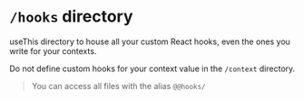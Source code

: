 # `/hooks` directory

useThis directory to house all your custom React hooks, even the ones you write for your contexts.

Do not define custom hooks for your context value in the `/context` directory.

> You can access all files with the alias `@@hooks/`